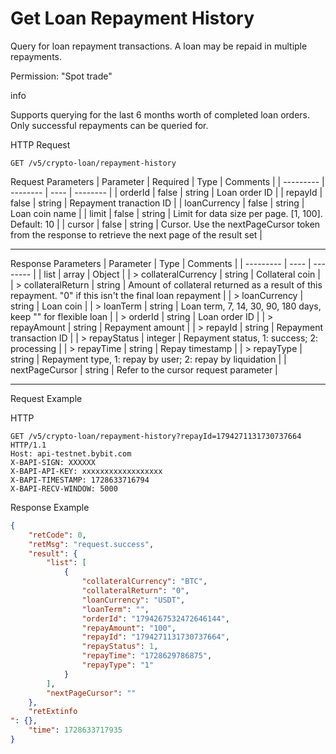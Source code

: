 # Get Loan Repayment History
Query for loan repayment transactions. A loan may be repaid in multiple repayments.

Permission: "Spot trade"

info

Supports querying for the last 6 months worth of completed loan orders.
Only successful repayments can be queried for.

HTTP Request
```http
GET /v5/crypto-loan/repayment-history
```

Request Parameters
| Parameter | Required | Type | Comments |
| --------- | -------- | ---- | -------- |
| orderId | false | string | Loan order ID |
| repayId | false | string | Repayment tranaction ID |
| loanCurrency | false | string | Loan coin name |
| limit | false | string | Limit for data size per page. [1, 100]. Default: 10 |
| cursor | false | string | Cursor. Use the nextPageCursor token from the response to retrieve the next page of the result set |

---


Response Parameters
| Parameter | Type | Comments |
| --------- | ---- | -------- |
| list | array | Object |
| > collateralCurrency | string | Collateral coin |
| > collateralReturn | string | Amount of collateral returned as a result of this repayment. "0" if this isn't the final loan repayment |
| > loanCurrency | string | Loan coin |
| > loanTerm | string | Loan term, 7, 14, 30, 90, 180 days, keep "" for flexible loan |
| > orderId | string | Loan order ID |
| > repayAmount | string | Repayment amount |
| > repayId | string | Repayment transaction ID |
| > repayStatus | integer | Repayment status, 1: success; 2: processing |
| > repayTime | string | Repay timestamp |
| > repayType | string | Repayment type, 1: repay by user; 2: repay by liquidation |
| nextPageCursor | string | Refer to the cursor request parameter |

---

Request Example

HTTP
 
  
```http
GET /v5/crypto-loan/repayment-history?repayId=1794271131730737664 HTTP/1.1
Host: api-testnet.bybit.com
X-BAPI-SIGN: XXXXXX
X-BAPI-API-KEY: xxxxxxxxxxxxxxxxxx
X-BAPI-TIMESTAMP: 1728633716794
X-BAPI-RECV-WINDOW: 5000
```

Response Example
```json
{
    "retCode": 0,
    "retMsg": "request.success",
    "result": {
        "list": [
            {
                "collateralCurrency": "BTC",
                "collateralReturn": "0",
                "loanCurrency": "USDT",
                "loanTerm": "",
                "orderId": "1794267532472646144",
                "repayAmount": "100",
                "repayId": "1794271131730737664",
                "repayStatus": 1,
                "repayTime": "1728629786875",
                "repayType": "1"
            }
        ],
        "nextPageCursor": ""
    },
    "retExtinfo
": {},
    "time": 1728633717935
}
```

